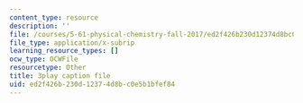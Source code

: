 ```yaml
---
content_type: resource
description: ''
file: /courses/5-61-physical-chemistry-fall-2017/ed2f426b230d12374d8bc0e5b1bfef84_zwz9M1XNn-c.srt
file_type: application/x-subrip
learning_resource_types: []
ocw_type: OCWFile
resourcetype: Other
title: 3play caption file
uid: ed2f426b-230d-1237-4d8b-c0e5b1bfef84
---
```

